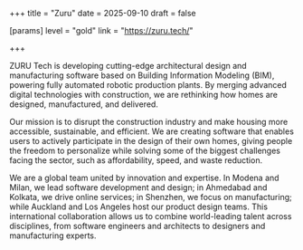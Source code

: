 +++
title = "Zuru"
date = 2025-09-10
draft = false

[params]
level = "gold"
link = "https://zuru.tech/"

+++

ZURU Tech is developing cutting-edge architectural design and manufacturing software based on Building Information Modeling (BIM), powering fully automated robotic production plants. By merging advanced digital technologies with construction, we are rethinking how homes are designed, manufactured, and delivered.

Our mission is to disrupt the construction industry and make housing more accessible, sustainable, and efficient. We are creating software that enables users to actively participate in the design of their own homes, giving people the freedom to personalize while solving some of the biggest challenges facing the sector, such as affordability, speed, and waste reduction.

We are a global team united by innovation and expertise. In Modena and Milan, we lead software development and design; in Ahmedabad and Kolkata, we drive online services; in Shenzhen, we focus on manufacturing; while Auckland and Los Angeles host our product design teams. This international collaboration allows us to combine world-leading talent across disciplines, from software engineers and architects to designers and manufacturing experts.